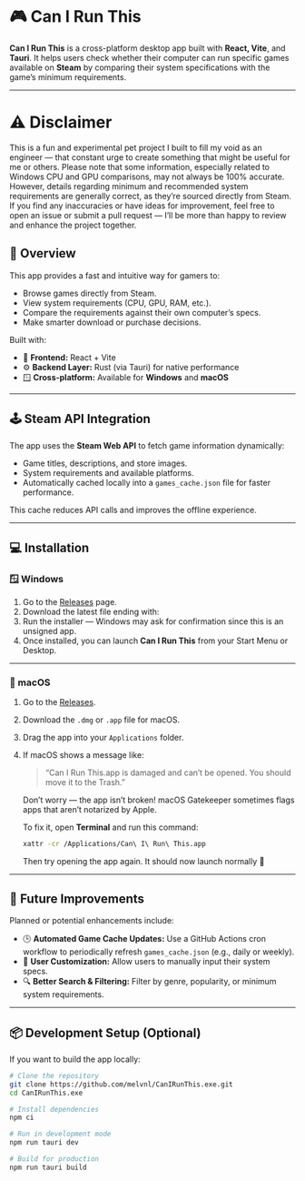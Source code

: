 # 🎮 Can I Run This

**Can I Run This** is a cross-platform desktop app built with **React, Vite**, and **Tauri**.
It helps users check whether their computer can run specific games available on **Steam** by comparing their system specifications with the game’s minimum requirements.

---

# ⚠️ Disclaimer

This is a fun and experimental pet project I built to fill my void as an engineer — that constant urge to create something that might be useful for me or others.
Please note that some information, especially related to Windows CPU and GPU comparisons, may not always be 100% accurate.
However, details regarding minimum and recommended system requirements are generally correct, as they’re sourced directly from Steam.
If you find any inaccuracies or have ideas for improvement, feel free to open an issue or submit a pull request — I’ll be more than happy to review and enhance the project together.

## 🚀 Overview

This app provides a fast and intuitive way for gamers to:

- Browse games directly from Steam.
- View system requirements (CPU, GPU, RAM, etc.).
- Compare the requirements against their own computer’s specs.
- Make smarter download or purchase decisions.

Built with:

- 🧩 **Frontend:** React + Vite
- ⚙️ **Backend Layer:** Rust (via Tauri) for native performance
- 🪟 **Cross-platform:** Available for **Windows** and **macOS**

---

## 🕹️ Steam API Integration

The app uses the **Steam Web API** to fetch game information dynamically:

- Game titles, descriptions, and store images.
- System requirements and available platforms.
- Automatically cached locally into a `games_cache.json` file for faster performance.

This cache reduces API calls and improves the offline experience.

---

## 💻 Installation

### 🪟 Windows

1. Go to the [Releases](https://github.com/melvnl/CanIRunThis.exe/releases) page.
2. Download the latest file ending with:
3. Run the installer — Windows may ask for confirmation since this is an unsigned app.
4. Once installed, you can launch **Can I Run This** from your Start Menu or Desktop.

---

### 🍎 macOS

1. Go to the [Releases](https://github.com/melvnl/CanIRunThis.exe/releases).
2. Download the `.dmg` or `.app` file for macOS.
3. Drag the app into your `Applications` folder.
4. If macOS shows a message like:

   > “Can I Run This.app is damaged and can’t be opened. You should move it to the Trash.”

   Don’t worry — the app isn’t broken!
   macOS Gatekeeper sometimes flags apps that aren’t notarized by Apple.

   To fix it, open **Terminal** and run this command:

   ```bash
   xattr -cr /Applications/Can\ I\ Run\ This.app
   ```

   Then try opening the app again.
   It should now launch normally 🎉

---

## 🔧 Future Improvements

Planned or potential enhancements include:

- 🕒 **Automated Game Cache Updates:**
  Use a GitHub Actions cron workflow to periodically refresh `games_cache.json` (e.g., daily or weekly).
- 💬 **User Customization:**
  Allow users to manually input their system specs.
- 🔍 **Better Search & Filtering:**
  Filter by genre, popularity, or minimum system requirements.

---

## 📦 Development Setup (Optional)

If you want to build the app locally:

```bash
# Clone the repository
git clone https://github.com/melvnl/CanIRunThis.exe.git
cd CanIRunThis.exe

# Install dependencies
npm ci

# Run in development mode
npm run tauri dev

# Build for production
npm run tauri build
```
